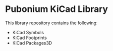 # Pubonium KiCad Library
This library repository contains the following:
* KiCad Symbols
* KiCad Footprints
* KiCad Packages3D
